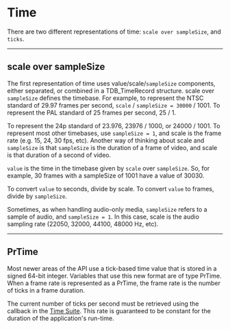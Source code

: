 # Time

There are two different representations of time: `scale over sampleSize`, and `ticks`.

---

## scale over sampleSize

The first representation of time uses value/scale/`sampleSize` components, either separated, or combined in a TDB_TimeRecord structure. scale over `sampleSize` defines the timebase. For example, to represent the NTSC standard of 29.97 frames per second, `scale` / `sampleSize = 30000` / 1001. To represent the PAL standard of 25 frames per second, 25 / 1.

To represent the 24p standard of 23.976, 23976 / 1000, or 24000 / 1001. To represent most other timebases, use `sampleSize = 1`, and scale is the frame rate (e.g. 15, 24, 30 fps, etc). Another way of thinking about scale and `sampleSize` is that `sampleSize` is the duration of a frame of video, and scale is that duration of a second of video.

`value` is the time in the timebase given by `scale` over `sampleSize`. So, for example, 30 frames with a sampleSize of 1001 have a value of 30030.

To convert `value` to seconds, divide by scale. To convert `value` to frames, divide by `sampleSize`.

Sometimes, as when handling audio-only media, `sampleSize` refers to a sample of audio, and `sampleSize = 1`. In this case, scale is the audio sampling rate (22050, 32000, 44100, 48000 Hz, etc).

---

## PrTime

Most newer areas of the API use a tick-based time value that is stored in a signed 64-bit integer. Variables that use this new format are of type PrTime. When a frame rate is represented as a PrTime, the frame rate is the number of ticks in a frame duration.

The current number of ticks per second must be retrieved using the callback in the [Time Suite](sweetpea-suites.md#time-suite). This rate is guaranteed to be constant for the duration of the application's run-time.
